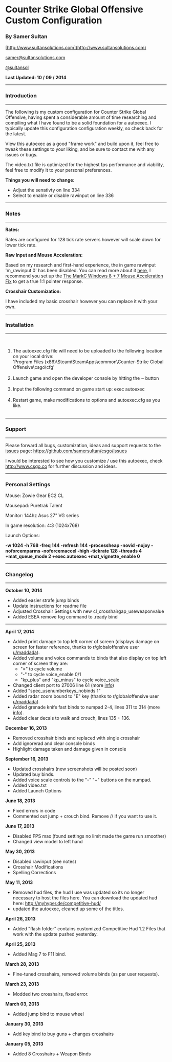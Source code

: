 # Counter Strike Global Offensive Custom Configuration #

### By Samer Sultan ###
[http://www.sultansolutions.com](http://www.sultansolutions.com)

[samer@sultansolutions.com](mailto:samer@sultansolutions.com)

[@sultansol](https://twitter.com/sultansol)




**Last Updated: 10 / 09 / 2014**

---

### Introduction ###

---

The following is my custom configuration for Counter Strike Global Offensive, having spent a considerable amount of time researching and compiling what I have found to be a solid foundation for a autoexec.  I typically update this configuration configuration weekly, so check back for the latest. 



View this autoexec as a good "frame work" and build upon it, feel free to tweak these settings to your liking, and be sure to contact me with any issues or bugs. 

The video.txt file is optimized for the highest fps performance and viability, feel free to modify it to your personal preferences. 

**Things you will need to change:**

* Adjust the senativty on line 334
* Select to enable or disable rawinput on line 336



---

### Notes ###

---

**Rates:**

Rates are configured for 128 tick rate servers however will scale down for lower tick rate. 
<br />

**Raw Input and Mouse Acceleration:**

Based on my research and first-hand experience, the in game rawinput 'm_rawinput 0' has been disabled. You can read more about it [here](http://www.reddit.com/r/GlobalOffensive/comments/1f8km4/csgo_raw_input_faulty/), I recommend you set up the [The MarkC Windows 8 + 7 Mouse Acceleration Fix](http://donewmouseaccel.blogspot.com/2010/03/markc-windows-7-mouse-acceleration-fix.html) to get a true 1:1 pointer response. 

**Crosshair Customization:**

I have included my basic crosshair however you can replace it with your own. 



---

### Installation ###

---


<br />

<ol>
<li>The autoexec.cfg file will need to be uploaded to the following location on your local drive: 
<br />
'Program Files (x86)\Steam\SteamApps\common\Counter-Strike Global Offensive\csgo\cfg'
</li>

<br />
<li>Launch game and open the developer console by hitting the ~ button </li>
<br />
<li>Input the following command on game start up: exec autoexec </li>
<br />
<li>Restart game, make modifications to options and autoexec.cfg as you like. </li>
<br />
</ol>



---

### Support ###

---

Please forward all bugs, customization, ideas and support requests to the [issues](https://github.com/samersultan/csgo/issues) page: https://github.com/samersultan/csgo/issues

I would be interested to see how you customize / use this autoexec, check http://www.csgo.co for further discussion  and ideas. 


---

### Personal Settings ###

Mouse: Zowie Gear EC2 CL

Mousepad: Puretrak Talent

Monitor: 144hz Asus 27" VG series

In game resolution: 4:3 (1024x768)

Launch Options: 

**-w 1024 -h 768 -freq 144 -refresh 144 -processheap -novid -nojoy -noforcemparms -noforcemaccel -high -tickrate 128 -threads 4 +mat_queue_mode 2 +exec autoexec +mat_vignette_enable 0**


---

### Changelog ###

---

**October 10, 2014**

* Added easier strafe jump binds
* Update instructions for readme file
* Adjusted Crosshair Settings with new  cl_crosshairgap_useweaponvalue 
* Added ESEA remove fog command to .ready bind 


---

**April 17, 2014**

* Added print damage to top left corner of screen (displays damage on screen for faster reference, thanks to r/globaloffensive user [u/maddada](https://ssl.reddit.com/user/maddada/)).
* Added volume and voice commands to binds that also display on top left corner of screen they are: 
  * "=" to cycle volume 
  * "-" to cycle voice_enable 0/1
  * "kp_plus" and "kp_minus" to cycle voice_scale
* Changed client port to 27006 line 61 (more [info](http://www.reddit.com/r/GlobalOffensive/comments/22x6z7/i_found_a_miracle_fix_for_my_server_browser/)) 
* Added "spec_usenumberkeys_nobinds 1" 
* Added radar zoom bound to "E" key (thanks to r/globaloffensive user [u/maddada](https://ssl.reddit.com/user/maddada/)).
* Added grenade knife fast binds to numpad 2-4, lines 311 to 314 (more [info](http://www.reddit.com/r/GlobalOffensive/comments/1ruxn8/how_to_throw_fast_nades_in_cs_go/cdrca06)).
* Added clear decals to walk and crouch, lines 135 + 136.

  

**December 16, 2013**

* Removed crosshair binds and replaced with single crosshair 
* Add ignorerad and clear console binds
* Highlight damage taken and damage given in console 


**September 16, 2013**

* Updated crosshairs (new screenshots will be posted soon)
* Updated buy binds.
* Added voice scale controls to the "-" "+" buttons on the numpad. 
* Added video.txt
* Added Launch Options


**June 18, 2013**

* Fixed errors in code
* Commented out jump + crouch bind. Remove // if you want to use it. 

**June 17, 2013**

* Disabled FPS max (found settings no limit made the game run smoother)
* Changed view model to left hand


**May 30, 2013**

* Disabled rawinput (see notes)
* Crosshair Modifications 
* Spelling Corrections 



**May 11, 2013**

* Removed hud files, the hud I use was updated so its no longer necessary to host the files here. You can download the updated hud here: http://myhyper.de/competitive-hud/
* updated the autoexec, cleaned up some of the titles. 



**April 26, 2013**

* Added "flash folder" contains customized Competitive Hud 1.2 Files that work with the update pushed yesterday. 


**April 25, 2013**

* Added Mag 7 to F11 bind. 

**March 28, 2013**

* Fine-tuned crosshairs, removed volume binds (as per user requests). 

**March 23, 2013**

* Modded two crosshairs, fixed error. 

**March 03, 2013**

* Added jump bind to mouse wheel

**January 30, 2013**

* Add key bind to buy guns + changes crosshairs 

**January 05, 2013**

* Added 8 Crosshairs + Weapon Binds

